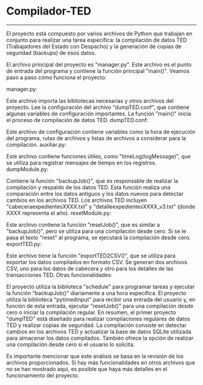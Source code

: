 # Compilador-TED
---


El proyecto está compuesto por varios archivos de Python que trabajan en conjunto para realizar una tarea específica: la compilación de datos TED (Trabajadores del Estado con Despacho) y la generación de copias de seguridad (backups) de esos datos.

El archivo principal del proyecto es "manager.py". Este archivo es el punto de entrada del programa y contiene la función principal "main()". Veamos paso a paso cómo funciona el proyecto:

manager.py:

Este archivo importa las bibliotecas necesarias y otros archivos del proyecto.
Lee la configuración del archivo "dumpTED.conf", que contiene algunas variables de configuración importantes.
La función "main()" inicia el proceso de compilación de datos TED.
dumpTED.conf:

Este archivo de configuración contiene variables como la hora de ejecución del programa, rutas de archivos y listas de archivos a considerar para la compilación.
auxiliar.py:

Este archivo contiene funciones útiles, como "timeLog(logMessage)", que se utiliza para registrar mensajes de tiempo en los registros.
dumpModule.py:

Contiene la función "backupJob()", que es responsable de realizar la compilación y respaldo de los datos TED.
Esta función realiza una comparación entre los datos antiguos y los datos nuevos para detectar cambios en los archivos TED.
Los archivos TED incluyen "cabeceraexpedientesXXXX.txt" y "detalleexpedientesXXXX_v3.txt" (donde XXXX representa el año).
resetModule.py:

Este archivo contiene la función "resetJob()", que es similar a "backupJob()", pero se utiliza para una compilación desde cero.
Si se le pasa el texto "reset" al programa, se ejecutará la compilación desde cero.
exportTED.py:

Este archivo tiene la función "exportTED2CSV()", que se utiliza para exportar los datos compilados en formato CSV.
Se generan dos archivos CSV, uno para los datos de cabecera y otro para los detalles de las transacciones TED.
Otras funcionalidades:

El proyecto utiliza la biblioteca "schedule" para programar tareas y ejecutar la función "backupJob()" diariamente a una hora específica.
El proyecto utiliza la biblioteca "pytimedinput" para recibir una entrada del usuario y, en función de esta entrada, ejecutar "resetJob()" para una compilación desde cero o iniciar la compilación regular.
En resumen, el primer proyecto "dumpTED" está diseñado para realizar compilaciones regulares de datos TED y realizar copias de seguridad. La compilación consiste en detectar cambios en los archivos TED y actualizar la base de datos SQLite utilizada para almacenar los datos compilados. También ofrece la opción de realizar una compilación desde cero si el usuario lo solicita.

Es importante mencionar que este análisis se basa en la revisión de los archivos proporcionados. Si hay más funcionalidades en otros archivos que no se han mostrado aquí, es posible que haya más detalles en el funcionamiento del proyecto.
